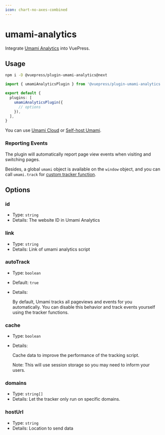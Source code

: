 ```yaml
---
icon: chart-no-axes-combined
---
```


# umami-analytics

<NpmBadge package="@vuepress/plugin-umami-analytics" />

Integrate [Umami Analytics](https://umami.is/) into VuePress.

## Usage

```bash
npm i -D @vuepress/plugin-umami-analytics@next
```

```ts
import { umamiAnalyticsPlugin } from '@vuepress/plugin-umami-analytics'

export default {
  plugins: [
    umamiAnalyticsPlugin({
      // options
    }),
  ],
}
```

You can use [Umami Cloud](https://cloud.umami.is/login) or [Self-host Umami](https://umami.is/docs/install).

### Reporting Events

The plugin will automatically report page view events when visiting and switching pages.

Besides, a global `umami` object is available on the `window` object, and you can call `umami.track` for [custom tracker function](https://umami.is/docs/tracker-functions).

## Options

### id

- Type: `string`
- Details: The website ID in Umami Analytics

### link

- Type: `string`
- Details: Link of umami analytics script

### autoTrack

- Type: `boolean`
- Default: `true`
- Details:

  By default, Umami tracks all pageviews and events for you automatically. You can disable this behavior and track events yourself using the tracker functions.

### cache

- Type: `boolean`
- Details:

  Cache data to improve the performance of the tracking script.

  Note: This will use session storage so you may need to inform your users.

### domains

- Type: `string[]`
- Details: Let the tracker only run on specific domains.

### hostUrl

- Type: `string`
- Details: Location to send data
